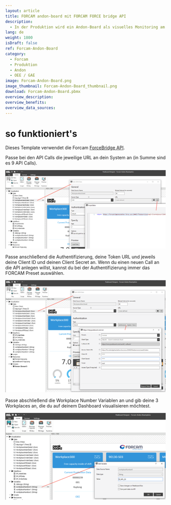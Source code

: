 ```yaml
---
layout: article
title: FORCAM andon-board mit FORCAM FORCE bridge API
description: 
  - In der Produktion wird ein Andon-Board als visuelles Monitoring am Shopfloor eingesetzt, um den Produktionsstatus einer Produktionslinie bzw. eines Produktionssystems darzustellen.  Fertigungsprozesse können so ganz einfach optimiert werden. Dieses Template verwendet eine Anbindung an FORCAM FORCE, der IT-Plattform für das industrielle Internet der Dinge (IIoT) von FORCAM. Es werden drei Workplaces in Echtzeit visualisiert. Die Prozessdaten und Daten zur Gesamtanlageneffektivität (GAE / OEE) werden über die FORCE Bridge API von FORCAM abgerufen und als Andon Dashboard dargestellt. 
lang: de
weight: 1800
isDraft: false
ref: Forcam-Andon-Board
category:
  - Forcam
  - Produktion
  - Andon
  - OEE / GAE
image: Forcam-Andon-Board.png
image_thumbnail: Forcam-Andon-Board_thumbnail.png
download: Forcam-Andon-Board.pbmx
overview_description:
overview_benefits:
overview_data_sources:
---
```

# so funktioniert's

Dieses Template verwendet die Forcam [ForceBridge API](https://docs.forcebridge.io/).

Passe bei den API Calls die jeweilige URL an dein System an (in Summe sind es 9 API Calls). 

![](img/forcam-edit-json-call-url.png)

Passe anschließend die Authentifizierung, deine Token URL und jeweils deine Client ID und deinen Client Secret an. Wenn du einen neuen Call an die API anlegen willst, kannst du bei der Authentifizierung immer das FORCAM Preset auswählen. 

![](img/forcam-edit-authentication.png)

Passe abschließend die Workplace Number Variablen an und gib deine 3 Workplaces an, die du auf deinem Dashboard visualisieren möchtest.

![](img/forcam-edit-workplace-number.png)